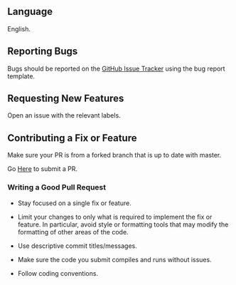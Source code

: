 ## Language

English.

## Reporting Bugs

Bugs should be reported on the [GitHub Issue Tracker][issue-tracker] using the bug report template.

## Requesting New Features

Open an issue with the relevant labels.

## Contributing a Fix or Feature

Make sure your PR is from a forked branch that is up to date with master.

Go [Here][submit-pr] to submit a PR.

### Writing a Good Pull Request

- Stay focused on a single fix or feature.

- Limit your changes to only what is required to implement the fix or feature. In particular, avoid style or formatting tools that may modify the formatting of other areas of the code.

- Use descriptive commit titles/messages.

- Make sure the code you submit compiles and runs without issues.

- Follow coding conventions.

[issue-tracker]: https://github.com/domre/galaxy/issues
[submit-pr]: https://github.com/domre/galaxy/pulls